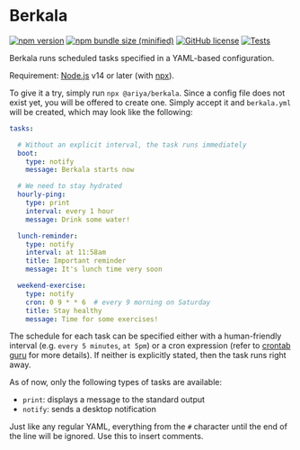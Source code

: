 # Berkala

[![npm version](https://img.shields.io/npm/v/@ariya/berkala)](https://www.npmjs.com/package/@ariya/berkala)
[![npm bundle size (minified)](https://img.shields.io/bundlephobia/min/@ariya/berkala.svg)](https://bundlephobia.com/result?p=@ariya/berkala)
[![GitHub license](https://img.shields.io/github/license/ariya/berkala)](https://github.com/ariya/berkala/blob/main/LICENSE)
[![Tests](https://github.com/ariya/berkala/workflows/Tests/badge.svg)](https://github.com/ariya/berkala/actions)


Berkala runs scheduled tasks specified in a YAML-based configuration.

Requirement: [Node.js](https://nodejs.org/) v14 or later (with [npx](https://www.npmjs.com/package/npx)).

To give it a try, simply run `npx @ariya/berkala`. Since a config file does not exist yet, you will be offered to create one.
Simply accept it and `berkala.yml` will be created, which may look like the following:

```yml
tasks:

  # Without an explicit interval, the task runs immediately
  boot:
    type: notify
    message: Berkala starts now

  # We need to stay hydrated
  hourly-ping:
    type: print
    interval: every 1 hour
    message: Drink some water!

  lunch-reminder:
    type: notify
    interval: at 11:58am
    title: Important reminder
    message: It's lunch time very soon

  weekend-exercise:
    type: notify
    cron: 0 9 * * 6  # every 9 morning on Saturday
    title: Stay healthy
    message: Time for some exercises!
```

The schedule for each task can be specified either with a human-friendly interval (e.g. `every 5 minutes`, `at 5pm`) or a cron expression (refer to [crontab guru](https://crontab.guru/) for more details). If neither is explicitly stated, then the task runs right away.

As of now, only the following types of tasks are available:

* `print`: displays a message to the standard output
* `notify`: sends a desktop notification

Just like any regular YAML, everything from the `#` character until the end of the line will be ignored. Use this to insert comments. 